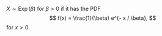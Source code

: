 $X \sim \operatorname{Exp}(\beta)$ for $\beta > 0$ if it has the PDF
$$
f(x) = \frac{1}{\beta} e^{- x / \beta},
$$
for $x > 0$.